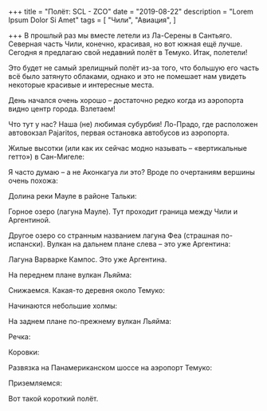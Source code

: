 +++
title = "Полёт: SCL - ZCO"
date = "2019-08-22"
description = "Lorem Ipsum Dolor Si Amet"
tags = [
    "Чили",
    "Авиация",
]

+++
В прошлый раз мы вместе летели из Ла-Серены в Сантьяго. Северная часть Чили, конечно, красивая, но вот южная ещё лучше. Сегодня я предлагаю свой недавний полёт в Темуко. Итак, полетели!


Это будет не самый зрелищный полёт из-за того, что большую его часть всё было затянуто облаками, однако и это не помешает нам увидеть некоторые красивые и интересные места.

День начался очень хорошо – достаточно редко когда из аэропорта видно центр города. Взлетаем!


Что тут у нас? Наша (не) любимая субурбия! Ло-Прадо, где расположен автовокзал Pajaritos, первая остановка автобусов из аэропорта.


Жилые высотки (или как их сейчас модно называть – «вертикальные гетто») в Сан-Мигеле:


Я часто думаю – а не Аконкагуа ли это? Вроде по очертаниям вершины очень похожа:


Долина реки Мауле в районе Тальки:


Горное озеро (лагуна Мауле). Тут проходит граница между Чили и Аргентиной.


Другое озеро со странным названием лагуна Феа (страшная по-испански). Вулкан на дальнем плане слева – это уже Аргентина:


Лагуна Варварке Кампос. Это уже Аргентина.



На переднем плане вулкан Льяйма:


Снижаемся. Какая-то деревня около Темуко:



Начинаются небольшие холмы:


На заднем плане по-прежнему вулкан Льяйма:



Речка:


Коровки:


Развязка на Панамериканском шоссе на аэропорт Темуко:


Приземляемся:


Вот такой короткий полёт. 
